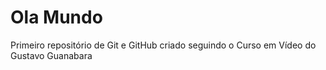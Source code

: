 # Ola Mundo
Primeiro repositório de Git e GitHub criado seguindo o Curso em Vídeo do Gustavo Guanabara
